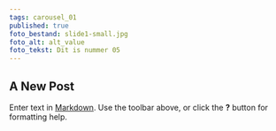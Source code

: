 ```yaml
---
tags: carousel_01
published: true
foto_bestand: slide1-small.jpg
foto_alt: alt_value
foto_tekst: Dit is nummer 05
---
```

## A New Post

Enter text in [Markdown](http://daringfireball.net/projects/markdown/). Use the toolbar above, or click the **?** button for formatting help.

